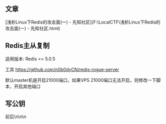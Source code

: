 ## 文章

[浅析Linux下Redis的攻击面(一) - 先知社区](F:\LocalCTF\浅析Linux下Redis的攻击面(一) - 先知社区.html)

## Redis主从复制

适用版本: Redis <= 5.0.5

工具 https://github.com/n0b0dyCN/redis-rogue-server

默认master机是开启21000端口，如果VPS 21000端口无法开启，则修改一下脚本，开启其他端口

## 写公钥

前后\n\n\n